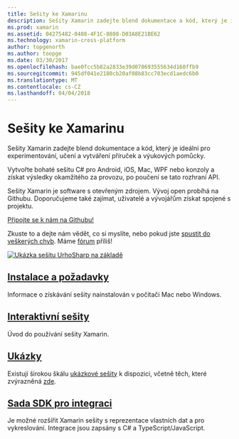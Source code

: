 ```yaml
---
title: Sešity ke Xamarinu
description: Sešity Xamarin zadejte blend dokumentace a kód, který je ideální pro experimentování, učení a vytváření příruček a výukových pomůcky.
ms.prod: xamarin
ms.assetid: 04275482-0488-4F1C-8808-D03A8E21BE62
ms.technology: xamarin-cross-platform
author: topgenorth
ms.author: toopge
ms.date: 03/30/2017
ms.openlocfilehash: bae0fcc5b82a2833e39d078693555634d160ffb9
ms.sourcegitcommit: 945df041e2180cb20af08b83cc703ecd1aedc6b0
ms.translationtype: MT
ms.contentlocale: cs-CZ
ms.lasthandoff: 04/04/2018
---
```

# <a name="xamarin-workbooks"></a>Sešity ke Xamarinu

Sešity Xamarin zadejte blend dokumentace a kód, který je ideální pro experimentování, učení a vytváření příruček a výukových pomůcky.

Vytvořte bohaté sešitu C# pro Android, iOS, Mac, WPF nebo konzoly a získat výsledky okamžitého za provozu, po poučení se tato rozhraní API.

Sešity Xamarin je software s otevřeným zdrojem. Vývoj open probíhá na Githubu. Doporučujeme také zajímat, uživatelé a vývojářům získat spojené s projektu.

<a class="github-button" href="https://github.com/Microsoft/workbooks" data-size="large" aria-label="View Microsoft/workbooks on GitHub">Připojte se k nám na Githubu!</a>

Zkuste to a dejte nám vědět, co si myslíte, nebo pokud jste [spustit do veškerých chyb](~/tools/workbooks/install.md#reporting-bugs). Máme [fórum](https://forums.xamarin.com/categories/inspector) příliš!

[![](images/interactive-1.0.0-urho-planet-earth-small.png "Ukázka sešitu UrhoSharp na základě")](images/interactive-1.0.0-urho-planet-earth.png#lightbox)

## <a name="installation-and-requirementsinstallmd"></a>[Instalace a požadavky](install.md)

Informace o získávání sešity nainstalován v počítači Mac nebo Windows.

## <a name="interactive-workbooksworkbookmd"></a>[Interaktivní sešity](workbook.md)

Úvod do používání sešity Xamarin.

## <a name="samplessamplesindexmd"></a>[Ukázky](samples/index.md)

Existují širokou škálu [ukázkové sešity](https://developer.xamarin.com/workbooks/) k dispozici, včetně těch, které zvýrazněná [zde](samples/index.md).

## <a name="integration-sdksdkindexmd"></a>[Sada SDK pro integraci](sdk/index.md)

Je možné rozšířit Xamarin sešity s reprezentace vlastních dat a pro vykreslování. Integrace jsou zapsány s C# a TypeScript/JavaScript.

<script async defer src="https://buttons.github.io/buttons.js"></script>
